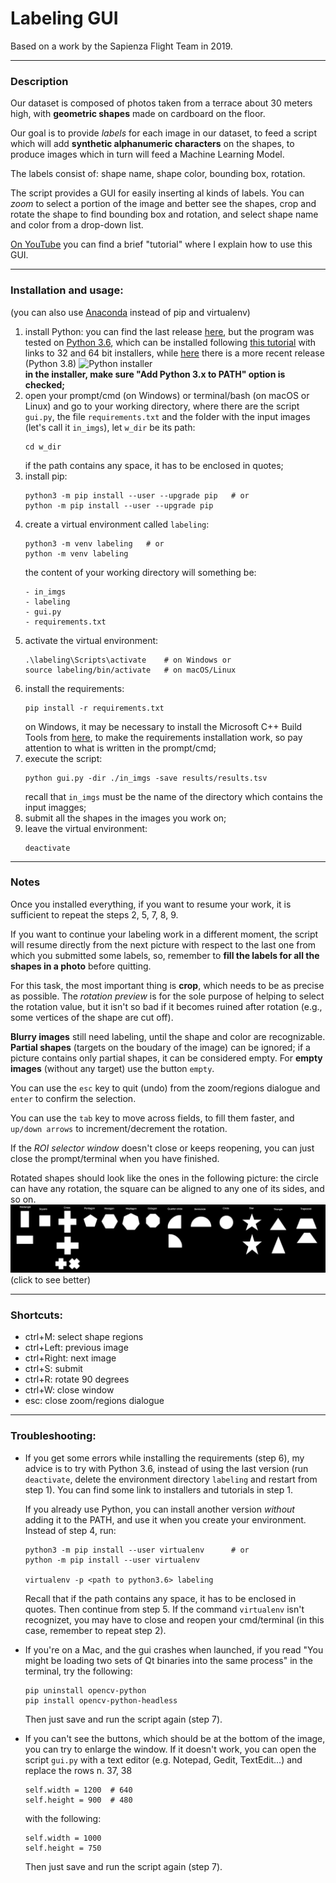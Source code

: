 # Labeling GUI

Based on a work by the Sapienza Flight Team in 2019.

---

### Description

Our dataset is composed of photos taken from a terrace about 30
meters high, with **geometric shapes** made on cardboard on the floor.

Our goal is to provide *labels* for each image in our dataset,
to feed a script which will add **synthetic alphanumeric characters**
on the shapes, to produce images which in turn will feed a Machine
Learning Model.

The labels consist of: shape name, shape color, bounding box, rotation.

The script provides a GUI for easily inserting al kinds of labels.
You can *zoom* to select a portion of the image and better see the
shapes, crop and rotate the shape to find bounding box and rotation,
and select shape name and color from a drop-down list.

[On YouTube](https://youtu.be/D5o2BuDhtRc) you can find a brief "tutorial"
where I explain how to use this GUI.

---

### Installation and usage:
(you can also use [Anaconda](https://www.anaconda.com/products/individual#Downloads)
instead of pip and virtualenv)

1. install Python: you can find the last release [here](https://www.python.org/downloads/),
   but the program was tested on [Python 3.6](https://www.python.org/downloads/release/python-3612/),
   which can be installed following [this tutorial](https://www.pytorials.com/python-download-install-windows/)
   with links to 32 and 64 bit installers, while [here](https://www.python.org/downloads/release/python-387/)
   there is a more recent release (Python 3.8)
   ![Python installer](https://www.pytorials.com/wp-content/uploads/2017/12/python3.6_installation_2.png) \
   **in the installer, make sure "Add Python 3.x to PATH" option is checked;**
2. open your prompt/cmd (on Windows) or terminal/bash (on macOS or Linux) and go to
   your working directory, where there are the script `gui.py`,
   the file `requirements.txt` and the folder with the input images (let's call it `in_imgs`),
   let `w_dir` be its path:
   ```
   cd w_dir
   ```
   if the path contains any space, it has to be enclosed in quotes;
3. install pip:
   ```
   python3 -m pip install --user --upgrade pip   # or
   python -m pip install --user --upgrade pip
   ```
4. create a virtual environment called `labeling`:
   ```
   python3 -m venv labeling   # or
   python -m venv labeling
   ```
   the content of your working directory will something be:
   ```
   - in_imgs
   - labeling
   - gui.py
   - requirements.txt
   ```
5. activate the virtual environment:
   ```
   .\labeling\Scripts\activate    # on Windows or
   source labeling/bin/activate   # on macOS/Linux
   ```
6. install the requirements:
   ```
   pip install -r requirements.txt
   ```
   on Windows, it may be necessary to install the Microsoft C++ Build Tools from
   [here](https://visualstudio.microsoft.com/it/visual-cpp-build-tools/), to make
   the requirements installation work, so pay attention to what is written in the
   prompt/cmd;
7. execute the script:
   ```
   python gui.py -dir ./in_imgs -save results/results.tsv
   ```
   recall that `in_imgs` must be the name of the directory which
   contains the input imagges;
8. submit all the shapes in the images you work on;
9. leave the virtual environment:
   ```
   deactivate
   ```

---

### Notes

Once you installed everything, if you want to resume your work, it is
sufficient to repeat the steps 2, 5, 7, 8, 9.

If you want to continue your labeling work in a different moment, the
script will resume directly from the next picture with respect to the
last one from which you submitted some labels, so, remember to **fill
the labels for all the shapes in a photo** before quitting.

For this task, the most important thing is **crop**, which needs to be as
precise as possible. The *rotation preview* is for the sole purpose of
helping to select the rotation value, but it isn't so bad if it
becomes ruined after rotation (e.g., some vertices of the shape are cut off).

**Blurry images** still need labeling, until the shape and color are
recognizable. **Partial shapes** (targets on the boudary of the image) can
be ignored; if a picture contains only partial shapes, it can be considered
empty. For **empty images** (without any target) use the button `empty`.

You can use the `esc` key to quit (undo) from the zoom/regions dialogue
and `enter` to confirm the selection.

You can use the `tab` key to move across fields, to fill them faster,
and `up/down arrows` to increment/decrement the rotation.

If the *ROI selector window* doesn't close or keeps reopening, you can
just close the prompt/terminal when you have finished.

Rotated shapes should look like the ones in the following picture:
the circle can have any rotation, the square can be aligned to any one
of its sides, and so on.
![Shapes](Shapes.png) \
(click to see better)

---

### Shortcuts:
- ctrl+M: select shape regions
- ctrl+Left: previous image
- ctrl+Right: next image
- ctrl+S: submit
- ctrl+R: rotate 90 degrees
- ctrl+W: close window
- esc: close zoom/regions dialogue

---

### Troubleshooting:

-  If you get some errors while installing the requirements (step 6), my
   advice is to try with Python 3.6, instead of using the last version
   (run `deactivate`, delete the environment directory `labeling` and restart from step 1).
   You can find some link to installers and tutorials in step 1.
   
   If you already use Python, you can install another version _without_
   adding it to the PATH, and use it when you create your environment.
   Instead of step 4, run:
   ```
   python3 -m pip install --user virtualenv      # or
   python -m pip install --user virtualenv
   
   virtualenv -p <path to python3.6> labeling
   ```
   Recall that if the path contains any space, it has to be enclosed in quotes.
   Then continue from step 5. If the command `virtualenv` isn't recognizet,
   you may have to close and reopen your cmd/terminal (in this case, remember
   to repeat step 2).

-  If you're on a Mac, and the gui crashes when launched, if you read
   "You might be loading two sets of Qt binaries into the same process"
   in the terminal, try the following:
   ```
   pip uninstall opencv-python
   pip install opencv-python-headless
   ```
   Then just save and run the script again (step 7).

-  If you can't see the buttons, which should be at the bottom of the image,
   you can try to enlarge the window. If it doesn't work, you can open the
   script `gui.py` with a text editor (e.g. Notepad, Gedit, TextEdit...) and
   replace the rows n. 37, 38
   ```
   self.width = 1200  # 640
   self.height = 900  # 480
   ```
   with the following:
   ```
   self.width = 1000
   self.height = 750
   ```
   Then just save and run the script again (step 7).
